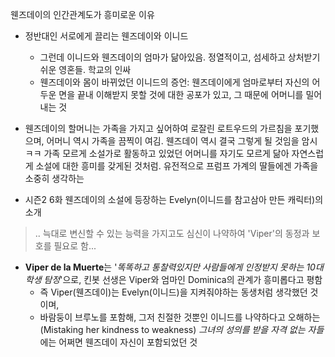 웬즈데이의 인간관계도가 흥미로운 이유

- 정반대인 서로에게 끌리는 웬즈데이와 이니드
	- 그런데 이니드와 웬즈데이의 엄마가 닮아있음. 정열적이고, 섬세하고 상처받기 쉬운 영혼들. 학교의 인싸
	- 웬즈데이와 몸이 바뀌었던 이니드의 증언: 웬즈데이에게 엄마로부터 자신의 어두운 면을 끝내 이해받지 못할 것에 대한 공포가 있고, 그 때문에 어머니를 밀어내는 것

- 웬즈데이의 할머니는 가족을 가지고 싶어하여 로잘린 로트우드의 가르침을 포기했으며, 어머니 역시 가족을 끔찍이 여김. 웬즈데이 역시 결국 그렇게 될 것임을 암시 ㅋㅋ 가족 모르게 소설가로 활동하고 있었던 어머니를 자기도 모르게 닮아 자연스럽게 소설에 대한 흥미를 갖게된 것처럼. 유전적으로 프럼프 가계의 딸들에겐 가족을 소중히 생각하는 

- 시즌2 6화 웬즈데이의 소설에 등장하는 Evelyn(이니드를 참고삼아 만든 캐릭터)의 소개

> 	.. 늑대로 변신할 수 있는 능력을 가지고도 심신이 나약하여 'Viper'의 동정과 보호를 필요로 함...

- **Viper de la Muerte**는 '*똑똑하고 통찰력있지만 사람들에게 인정받지 못하는 10대 학생 탐정*'으로, 킨봇 선생은 Viper와 엄마인 Dominica의 관계가 흥미롭다고 평함
	- 즉 Viper(웬즈데이)는 Evelyn(이니드)을 지켜줘야하는 동생처럼 생각했던 것이며,
	- 바람둥이 브루노를 포함해, 그저 친절한 것뿐인 이니드를 나약하다고 오해하는 (Mistaking her kindness to weakness) *그녀의 성의를 받을 자격 없는 자들*에는 어쩌면 웬즈데이 자신이 포함되었던 것
